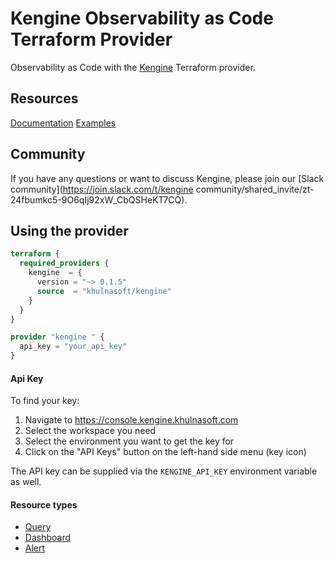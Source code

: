 # Kengine Observability as Code Terraform Provider

Observability as Code with the [Kengine](https://kengine.khulnasoft.com) Terraform provider.

## Resources

[Documentation](https://registry.terraform.io/providers/khulnasoft/kengine/latest/docs)
[Examples](https://github.com/khulnasoft/terraform-provider-kengine/tree/main/examples/resources)

## Community
If you have any questions or want to discuss Kengine, please join our [Slack community](https://join.slack.com/t/kengine community/shared_invite/zt-24fbumkc5-9O6qIj92xW_CbQSHeKT7CQ).

## Using the provider
```terraform
terraform {
  required_providers {
    kengine  = {
      version = "~> 0.1.5"
      source  = "khulnasoft/kengine"
    }
  }
}

provider "kengine " {
  api_key = "your_api_key"
}
```

#### Api Key
To find your key:
1. Navigate to https://console.kengine.khulnasoft.com
2. Select the workspace you need
3. Select the environment you want to get the key for
4. Click on the "API Keys" button on the left-hand side menu (key icon)

The API key can be supplied via the `KENGINE_API_KEY` environment variable as well.


#### Resource types
- [Query](https://registry.terraform.io/providers/khulnasoft/kengine/latest/docs/resources/query)
- [Dashboard](https://registry.terraform.io/providers/khulnasoft/kengine/latest/docs/resources/dashboard)
- [Alert](https://registry.terraform.io/providers/khulnasoft/kengine/latest/docs/resources/alert)